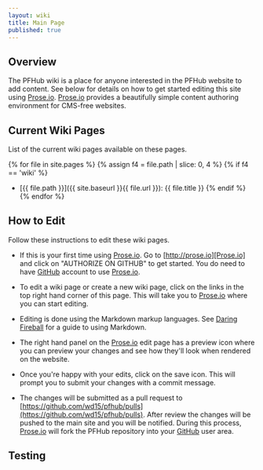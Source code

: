 ```yaml
---
layout: wiki
title: Main Page
published: true
---
```


## Overview

The PFHub wiki is a place for anyone interested in the PFHub website
to add content. See below for details on how to get started editing
this site using [Prose.io]. [Prose.io] provides a beautifully simple
content authoring environment for CMS-free websites.

## Current Wiki Pages

List of the current wiki pages available on these pages.

{% for file in site.pages %}
  {% assign f4 = file.path | slice: 0, 4 %}
  {% if f4 == 'wiki' %}
 * [{{ file.path }}]({{ site.baseurl }}{{ file.url }}): {{ file.title }}
  {% endif %}
{% endfor %}

## How to Edit

Follow these instructions to edit these wiki pages.

 - If this is your first time using [Prose.io]. Go to
   [http://prose.io][Prose.io] and click on "AUTHORIZE ON GITHUB" to
   get started. You do need to have [GitHub] account to use
   [Prose.io].

 - To edit a wiki page or create a new wiki page, click on the links
   in the top right hand corner of this page. This will take you to
   [Prose.io] where you can start editing.

 - Editing is done using the Markdown markup languages. See [Daring
   Fireball](https://daringfireball.net/projects/markdown/) for a
   guide to using Markdown.

 - The right hand panel on the [Prose.io] edit page has a preview icon
   where you can preview your changes and see how they'll look when
   rendered on the website.

 - Once you're happy with your edits, click on the save icon. This
   will prompt you to submit your changes with a commit message.

 - The changes will be submitted as a pull request to
   [https://github.com/wd15/pfhub/pulls](https://github.com/wd15/pfhub/pulls). After
   review the changes will be pushed to the main site and you will be
   notified. During this process, [Prose.io] will fork the PFHub
   repository into your [GitHub] user area.
   
## Testing

[Prose.io]: http://prose.io
[GitHub]: https://github.com
